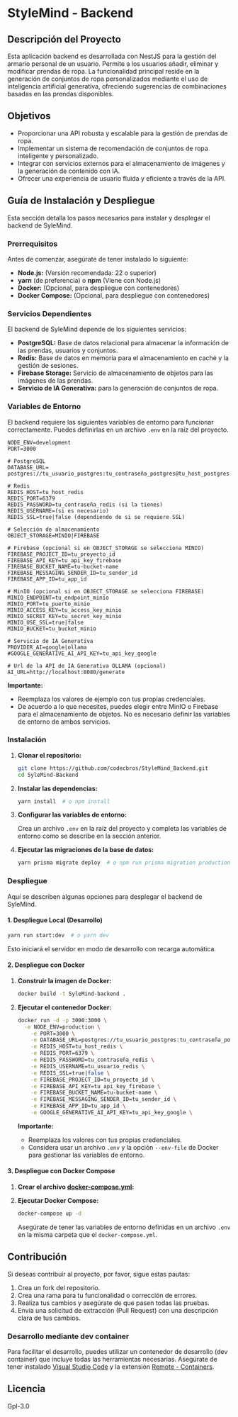 
# StyleMind - Backend

## Descripción del Proyecto

Esta aplicación backend es desarrollada con NestJS para la gestión del armario personal de un usuario. Permite a los usuarios añadir, eliminar y modificar prendas de ropa. La funcionalidad principal reside en la generación de conjuntos de ropa personalizados mediante el uso de inteligencia artificial generativa, ofreciendo sugerencias de combinaciones basadas en las prendas disponibles.

## Objetivos

*   Proporcionar una API robusta y escalable para la gestión de prendas de ropa.
*   Implementar un sistema de recomendación de conjuntos de ropa inteligente y personalizado.
*   Integrar con servicios externos para el almacenamiento de imágenes y la generación de contenido con IA.
*   Ofrecer una experiencia de usuario fluida y eficiente a través de la API.

## Guía de Instalación y Despliegue

Esta sección detalla los pasos necesarios para instalar y desplegar el backend de SyleMind.

### Prerrequisitos

Antes de comenzar, asegúrate de tener instalado lo siguiente:

*   **Node.js:** (Versión recomendada: 22 o superior)
*   **yarn** (de preferencia) o **npm** (Viene con Node.js)
*   **Docker:** (Opcional, para despliegue con contenedores)
*   **Docker Compose:** (Opcional, para despliegue con contenedores)

### Servicios Dependientes

El backend de SyleMind depende de los siguientes servicios:

*   **PostgreSQL:** Base de datos relacional para almacenar la información de las prendas, usuarios y conjuntos.
*   **Redis:** Base de datos en memoria para el almacenamiento en caché y la gestión de sesiones.
*   **Firebase Storage:** Servicio de almacenamiento de objetos para las imágenes de las prendas.
*   **Servicio de IA Generativa:** para la generación de conjuntos de ropa.

### Variables de Entorno

El backend requiere las siguientes variables de entorno para funcionar correctamente. Puedes definirlas en un archivo `.env` en la raíz del proyecto.

```
NODE_ENV=development
PORT=3000

# PostgreSQL
DATABASE_URL= postgres://tu_usuario_postgres:tu_contraseña_postgres@tu_host_postgres:tu_puerto_postgres/tu_base_de_datos

# Redis
REDIS_HOST=tu_host_redis
REDIS_PORT=6379
REDIS_PASSWORD=tu_contraseña_redis (si la tienes)
REDIS_USERNAME=(si es necesario)
REDIS_SSL=true|false (dependiendo de si se requiere SSL)

# Selección de almacenamiento
OBJECT_STORAGE=MINIO|FIREBASE

# Firebase (opcional si en OBJECT_STORAGE se selecciona MINIO)
FIREBASE_PROJECT_ID=tu_proyecto_id
FIREBASE_API_KEY=tu_api_key_firebase
FIREBASE_BUCKET_NAME=tu-bucket-name
FIREBASE_MESSAGING_SENDER_ID=tu_sender_id
FIREBASE_APP_ID=tu_app_id

# MinIO (opcional si en OBJECT_STORAGE se selecciona FIREBASE)
MINIO_ENDPOINT=tu_endpoint_minio
MINIO_PORT=tu_puerto_minio
MINIO_ACCESS_KEY=tu_access_key_minio
MINIO_SECRET_KEY=tu_secret_key_minio
MINIO_USE_SSL=true|false
MINIO_BUCKET=tu_bucket_minio

# Servicio de IA Generativa
PROVIDER_AI=google|ollama
#GOOGLE_GENERATIVE_AI_API_KEY=tu_api_key_google

# Url de la API de IA Generativa OLLAMA (opcional)
AI_URL=http://localhost:8080/generate
```

**Importante:**

*   Reemplaza los valores de ejemplo con tus propias credenciales.
*   De acuerdo a lo que necesites, puedes elegir entre MinIO o Firebase para el almacenamiento de objetos. No es necesario definir las variables de entorno de ambos servicios.

### Instalación

1.  **Clonar el repositorio:**

    ```bash
    git clone https://github.com/codecbros/StyleMind_Backend.git
    cd SyleMind-Backend
    ```

2.  **Instalar las dependencias:**

    ```bash
    yarn install  # o npm install
    ```

3.  **Configurar las variables de entorno:**

    Crea un archivo `.env` en la raíz del proyecto y completa las variables de entorno como se describe en la sección anterior.

4.  **Ejecutar las migraciones de la base de datos:**

    ```bash
    yarn prisma migrate deploy  # o npm run prisma migration production
    ```

### Despliegue

Aquí se describen algunas opciones para desplegar el backend de SyleMind.

#### 1. Despliegue Local (Desarrollo)

```bash
yarn run start:dev  # o yarn dev
```

Esto iniciará el servidor en modo de desarrollo con recarga automática.

#### 2. Despliegue con Docker

1.  **Construir la imagen de Docker:**

    ```bash
    docker build -t SyleMind-backend .
    ```

2.  **Ejecutar el contenedor Docker:**

    ```bash
    docker run -d -p 3000:3000 \
      -e NODE_ENV=production \
        -e PORT=3000 \
        -e DATABASE_URL=postgres://tu_usuario_postgres:tu_contraseña_postgres@tu_host_postgres:tu_puerto_postgres/tu_base_de_datos \
        -e REDIS_HOST=tu_host_redis \
        -e REDIS_PORT=6379 \
        -e REDIS_PASSWORD=tu_contraseña_redis \
        -e REDIS_USERNAME=tu_usuario_redis \
        -e REDIS_SSL=true|false \
        -e FIREBASE_PROJECT_ID=tu_proyecto_id \
        -e FIREBASE_API_KEY=tu_api_key_firebase \
        -e FIREBASE_BUCKET_NAME=tu-bucket-name \
        -e FIREBASE_MESSAGING_SENDER_ID=tu_sender_id \
        -e FIREBASE_APP_ID=tu_app_id \
        -e GOOGLE_GENERATIVE_AI_API_KEY=tu_api_key_google \
    ```

    **Importante:**

    *   Reemplaza los valores con tus propias credenciales.
    *   Considera usar un archivo `.env` y la opción `--env-file` de Docker para gestionar las variables de entorno.

#### 3. Despliegue con Docker Compose

1.  **Crear el archivo [docker-compose.yml](https://github.com/codecbros/StyleMind_Backend/blob/main/docker-compose.yml):**

2.  **Ejecutar Docker Compose:**

    ```bash
    docker-compose up -d
    ```

    Asegúrate de tener las variables de entorno definidas en un archivo `.env` en la misma carpeta que el `docker-compose.yml`.


## Contribución

Si deseas contribuir al proyecto, por favor, sigue estas pautas:

1.  Crea un fork del repositorio.
2.  Crea una rama para tu funcionalidad o corrección de errores.
3.  Realiza tus cambios y asegúrate de que pasen todas las pruebas.
4.  Envía una solicitud de extracción (Pull Request) con una descripción clara de tus cambios.

### Desarrollo mediante dev container
Para facilitar el desarrollo, puedes utilizar un contenedor de desarrollo (dev container) que incluye todas las herramientas necesarias. Asegúrate de tener instalado [Visual Studio Code](https://code.visualstudio.com/) y la extensión [Remote - Containers](https://marketplace.visualstudio.com/items?itemName=ms-vscode-remote.remote-containers).

## Licencia

Gpl-3.0
